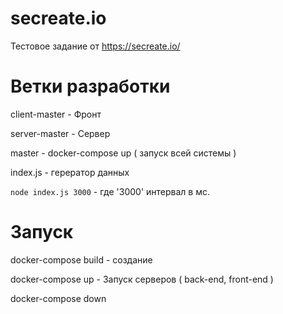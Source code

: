 # secreate.io

Тестовое задание от https://secreate.io/ 


# Ветки разработки

  client-master - Фронт
  
  server-master - Сервер
  
  master - docker-compose up ( запуск всей системы )
  
  index.js - герератор данных
  
  `node index.js 3000` - где '3000' интервал в мс.

# Запуск


docker-compose build - создание

docker-compose up - Запуск серверов ( back-end, front-end )

docker-compose down 
